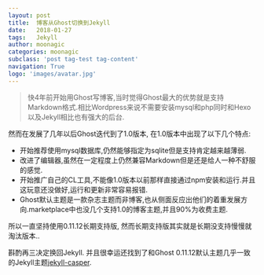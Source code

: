 ```yaml
---
layout: post
title:  博客从Ghost切换到Jekyll
date:   2018-01-27
tags:   Jekyll
author: moonagic
categories: moonagic
subclass: 'post tag-test tag-content'
navigation: True
logo: 'images/avatar.jpg'
---
```



> 快4年前开始用Ghost写博客,当时觉得Ghost最大的优势就是支持Markdown格式.相比Wordpress来说不需要安装mysql和php同时和Hexo以及Jekyll相比也有强大的后台.

然而在发展了几年以后Ghost迭代到了1.0版本,
在1.0版本中出现了以下几个特点:
* 开始推荐使用mysql数据库,仍然能够指定为sqlite但是支持肯定越来越薄弱.
* 改进了编辑器,虽然在一定程度上仍然兼容Markdown但是还是给人一种不舒服的感觉.
* 开始推广自己的CL工具,不能像1.0版本以前那样直接通过npm安装和运行.并且这玩意还没做好,运行和更新非常容易报错.
* Ghost默认主题是一款杂志主题而非博客,也从侧面反应出他们的着重发展方向.marketplace中也没几个支持1.0的博客主题,并且90%为收费主题.

所以一直坚持使用0.11.12长期支持版,
然而长期支持版其实就是长期没支持慢慢就淘汰版本..

斟酌再三决定换回Jekyll.
并且很幸运还找到了和Ghost 0.11.12默认主题几乎一致的Jekyll主题[jekyll-casper](https://github.com/Jinmo/jekyll-casper).